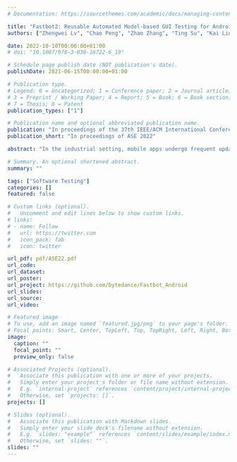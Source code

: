 ```yaml
---
# Documentation: https://sourcethemes.com/academic/docs/managing-content/

title: "Fastbot2: Reusable Automated Model-based GUI Testing for Android Enhanced by Reinforcement Learning"
authors: ["Zhengwei Lv", "Chao Peng", "Zhao Zhang", "Ting Su", "Kai Liu", "Ping Yang"]

date: 2022-10-10T00:00:00+01:00
# doi: "10.1007/978-3-030-16722-6_19"

# Schedule page publish date (NOT publication's date).
publishDate: 2021-06-15T00:00:00+01:00

# Publication type.
# Legend: 0 = Uncategorized; 1 = Conference paper; 2 = Journal article;
# 3 = Preprint / Working Paper; 4 = Report; 5 = Book; 6 = Book section;
# 7 = Thesis; 8 = Patent
publication_types: ["1"]

# Publication name and optional abbreviated publication name.
publication: "In proceedings of the 37th IEEE/ACM International Conference on Automated Software Engineering (ASE 2022)"
publication_short: "In proceedings of ASE 2022"

abstract: "In the industrial setting, mobile apps undergo frequent updates to catch up with the changing real-world requirements. It leads to the strong practical demands of continuous testing, i.e., obtaining quick feedback on app quality during development. However, existing automated GUI testing techniques fall short in this scenario as they simply run an app version from scratch and do not reuse the knowledge from previous testing runs to accelerate the testing cycle. To fill this important gap, we introduce a reusable automated model-based GUI testing technique. Our key insight is that the knowledge of event-activity transitions from the previous testing runs, i.e., executing which events can reach which activities, is valuable for guiding the follow-up testing runs to quickly cover major app functionalities. To this end, we propose (1) a probabilistic model to memorize and leverage this knowledge during testing, and (2) design a model-based guided testing strategy (enhanced by a reinforcement learning algorithm), to achieve faster-and-higher coverage testing. We implemented our technique as an automated testing tool named Fastbot2. Our evaluation on the two popular industrial apps (with billions of user installations) from ByteDance, Douyin and Toutiao, shows that Fastbot2 outperforms the state-of-the-art testing tools (Monkey, APE and Stoat) in both activity coverage and fault detection in the context of continuous testing. To date, Fastbot2 has been deployed in the CI pipeline at ByteDance for nearly two years, and 50.8% of the developer-fixed crash bugs were reported by Fastbot2, which significantly improves app quality. Fastbot2 has been made publicly available to benefit the community at: https://github.com/bytedance/Fastbot_Android. To date, it has received 500+ stars on GitHub and been used by many app vendors and individual developers to test their apps."

# Summary. An optional shortened abstract.
summary: ""

tags: ["Software Testing"]
categories: []
featured: false

# Custom links (optional).
#   Uncomment and edit lines below to show custom links.
# links:
# - name: Follow
#   url: https://twitter.com
#   icon_pack: fab
#   icon: twitter

url_pdf: pdf/ASE22.pdf
url_code:
url_dataset:
url_poster:
url_project: https://github.com/bytedance/Fastbot_Android
url_slides:
url_source:
url_video:

# Featured image
# To use, add an image named `featured.jpg/png` to your page's folder. 
# Focal points: Smart, Center, TopLeft, Top, TopRight, Left, Right, BottomLeft, Bottom, BottomRight.
image:
  caption: ""
  focal_point: ""
  preview_only: false

# Associated Projects (optional).
#   Associate this publication with one or more of your projects.
#   Simply enter your project's folder or file name without extension.
#   E.g. `internal-project` references `content/project/internal-project/index.md`.
#   Otherwise, set `projects: []`.
projects: []

# Slides (optional).
#   Associate this publication with Markdown slides.
#   Simply enter your slide deck's filename without extension.
#   E.g. `slides: "example"` references `content/slides/example/index.md`.
#   Otherwise, set `slides: ""`.
slides: ""
---
```

